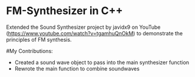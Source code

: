 # FM-Synthesizer in C++
Extended the Sound Synthesizer project by javidx9 on YouTube (https://www.youtube.com/watch?v=tgamhuQnOkM) to demonstrate the principles of FM synthesis. 

#My Contributions:
- Created a sound wave object to pass into the main synthesizer function
- Rewrote the main function to combine soundwaves
